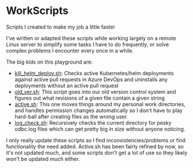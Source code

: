 # WorkScripts
Scripts I created to make my job a little faster

I've written or adapted these scripts while working largely on a remote Linux server to simplify some tasks I have to do frequently, or solve complex problems I encounter every once in a while.

The big kids on this playground are:

 - [kill_helm_deploy.sh](https://github.com/BurnsCommaLucas/WorkScripts/blob/master/kill_helm_deploy.sh): Checks active Kubernetes/helm deployments against active pull requests in Azure DevOps and uninstalls any deployments without an active pull request
 - [old_ver.sh](https://github.com/BurnsCommaLucas/WorkScripts/blob/master/old_ver.sh): This script goes into our old version control system and figures out what revisions of a given file contain a given string
 - [active.sh](https://github.com/BurnsCommaLucas/WorkScripts/blob/master/active.sh): This one moves things around my personal work directories, and handles permission changes automatically so I don't have to play hard-ball after creating files as the wrong user.
 - [log_check.sh](https://github.com/BurnsCommaLucas/WorkScripts/blob/master/log_check.sh): Recursively checks the current directory for pesky odbc.log files which can get pretty big in size without anyone noticing.

I only really update these scripts as I find inconsistencies/problems or find functionality the need added. Active.sh has been fairly refined by now, so it's not updated much, and some scripts don't get a lot of use so they likely won't be updated much either.

